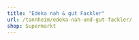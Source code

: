 ```yaml
---
title: "Edeka nah & gut Fackler"
url: /tannheim/edeka-nah-und-gut-fackler/
shop: Supermarkt
---
```

